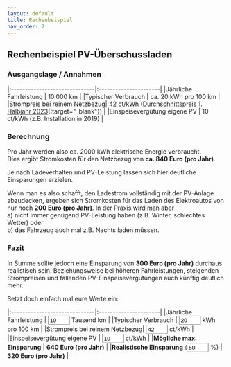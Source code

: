 ```yaml
---
layout: default
title: Rechenbeispiel
nav_order: 7
---
```

## Rechenbeispiel PV-Überschussladen

### Ausgangslage / Annahmen

|:------------------------------|:----------------------|
|Jährliche Fahrleistung         | 10.000 km             |
|Typischer Verbrauch            | ca. 20 kWh pro 100 km |
|Strompreis bei reinem Netzbezug| 42 ct/kWh ([Durchschnittspreis 1. Halbjahr 2023](https://www.destatis.de/DE/Presse/Pressemitteilungen/2023/09/PD23_388_61243.html){:target="_blank"}) |
|Einspeisevergütung eigene PV   | 10 ct/kWh (z.B. Installation in 2019) |

### Berechnung
Pro Jahr werden also ca. 2000 kWh elektrische Energie verbraucht.  
Dies ergibt Stromkosten für den Netzbezug von **ca. 840 Euro (pro Jahr)**.

Je nach Ladeverhalten und PV-Leistung lassen sich hier deutliche Einsparungen erzielen.

Wenn man es also schafft, den Ladestrom vollständig mit der PV-Anlage abzudecken, ergeben sich Stromkosten für das Laden des Elektroautos von nur noch **200 Euro (pro Jahr)**. In der Praxis wird man aber  
a) nicht immer genügend PV-Leistung haben (z.B. Winter, schlechtes Wetter) oder  
b) das Fahrzeug auch mal z.B. Nachts laden müssen.

### Fazit
In Summe sollte jedoch eine Einsparung von **300 Euro (pro Jahr)** durchaus realistisch sein. Beziehungsweise bei höheren Fahrleistungen, steigenden Strompreisen und fallenden PV-Einspeisevergütungen auch künftig deutlich mehr.

Setzt doch einfach mal eure Werte ein:  

<script type="text/javascript">
function calc() {
	var f = document.querySelector("#fahrleistung").value;
	var v = document.querySelector("#verbrauch").value;
	var p = document.querySelector("#strompreis").value;
	var e = document.querySelector("#einspeisev").value;
	var c = document.querySelector("#prozent").value;
	document.getElementById('ergebnis1').innerHTML = Math.round((p-e) / 100 * v * f * 10); 
	document.getElementById('ergebnis2').innerHTML = Math.round((p-e) / 100 * v * f * 10) * c / 100; 
}
</script>

|:------------------------------|:----------------------|
|Jährliche Fahrleistung         | <input type="number" style="width:50px" onchange="calc()" id="fahrleistung" value=10> Tausend km     |
|Typischer Verbrauch            | <input type="number" style="width:50px" onchange="calc()" id="verbrauch"    value=20> kWh pro 100 km |
|Strompreis bei reinem Netzbezug| <input type="number" style="width:50px" onchange="calc()" id="strompreis"   value=42> ct/kWh         |
|Einspeisevergütung eigene PV   | <input type="number" style="width:50px" onchange="calc()" id="einspeisev"   value=10> ct/kWh         |
|**Mögliche max. Einsparung**   | **<span id="ergebnis1">640</span> Euro (pro Jahr)** |
|**Realistische Einsparung** (<input type="number" style="width:50px" onchange="calc()" id="prozent"   value=50> %)   | **<span id="ergebnis2">320</span> Euro (pro Jahr)** |

